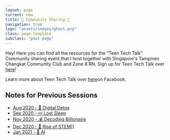 ```yaml
---
layout: page
current: now
title: 📱 Community Sharing 📣
navigation: true
logo: "assets/images/ghost.png"
class: page-template
subclass: "post page"
---
```


Hey! Here you can find all the resources for the "Teen Tech Talk" Community sharing event that I host together with Singapore's Tampines Changkat Community Club and Zone 8 RN. Sign up for Teen Tech Talk over [here](https://teentechtalk.substack.com)!

Learn more about Teen Tech Talk over [here](https://www.facebook.com/TCZN8RN)on Facebook.

## Notes for Previous Sessions
- [Aug 2020 - 📱 Digital Detox](digital-detox)
- [Sep 2020 - 💤 Lost Sleep](sleep)
- [Nov 2020 - 💰 Decoding Billionaire](billionaire)
- [Dec 2020 - 🧪 Rise of STEM](stem)]]
- [Jan 2021 - 🚀 AI](404)

